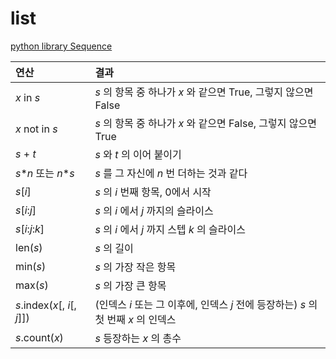 # list

[python library Sequence](https://docs.python.org/ko/dev/library/stdtypes.html#sequence-types-list-tuple-range)

| 연산                         | 결과                                                                               |
| :--------------------------- | :--------------------------------------------------------------------------------- |
| _x_ in _s_                   | _s_ 의 항목 중 하나가 _x_ 와 같으면 True, 그렇지 않으면 False                      |
| _x_ not in _s_               | _s_ 의 항목 중 하나가 _x_ 와 같으면 False, 그렇지 않으면 True                      |
| _s_ + _t_                    | _s_ 와 _t_ 의 이어 붙이기                                                          |
| _s_\*_n_ 또는 _n_\*_s_       | _s_ 를 그 자신에 _n_ 번 더하는 것과 같다                                           |
| _s_[_i_]                     | _s_ 의 _i_ 번째 항목, 0에서 시작                                                   |
| _s_[_i_:_j_]                 | _s_ 의 _i_ 에서 _j_ 까지의 슬라이스                                                |
| _s_[_i_:_j_:_k_]             | _s_ 의 _i_ 에서 _j_ 까지 스텝 _k_ 의 슬라이스                                      |
| len(_s_)                     | _s_ 의 길이                                                                        |
| min(_s_)                     | _s_ 의 가장 작은 항목                                                              |
| max(_s_)                     | _s_ 의 가장 큰 항목                                                                |
| _s_.index(_x_[, _i_[, _j_]]) | (인덱스 _i_ 또는 그 이후에, 인덱스 _j_ 전에 등장하는) _s_ 의 첫 번째 _x_ 의 인덱스 |
| _s_.count(_x_)               | _s_ 등장하는 _x_ 의 총수                                                           |
